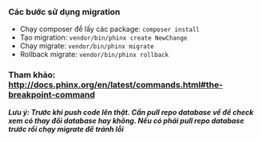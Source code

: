 ### Các bước sử dụng migration

- Chạy composer để lấy các package: ```composer install```
- Tạo migration: ```vendor/bin/phinx create NewChange```
- Chạy migrate: ```vendor/bin/phinx migrate```
- Rollback migrate: ```vendor/bin/phinx rollback```

### Tham khảo: http://docs.phinx.org/en/latest/commands.html#the-breakpoint-command

***Lưu ý: Trước khi push code lên thật. Cần pull repo database về để check xem có thay đổi database hay không. Nếu có phải pull repo database trước rồi chạy migrate để tránh lỗi***